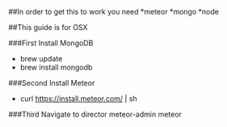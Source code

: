##In order to get this to work you need
*meteor
*mongo
*node


##This guide is for OSX

###First 
	Install MongoDB
* brew update
* brew install mongodb

###Second 
	Install Meteor
* curl https://install.meteor.com/ | sh

###Third 
Navigate to director meteor-admin
	meteor




